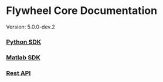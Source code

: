 # Flywheel Core Documentation
Version: 5.0.0-dev.2

### [Python SDK](python/)

### [Matlab SDK](matlab/)

### [Rest API](swagger/index.html)

